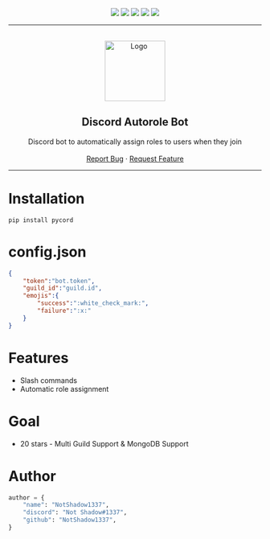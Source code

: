 <div id="top"></div>
<p align="center">
  <img src="https://img.shields.io/github/contributors/NotShadow1337/Discord-AutoRole-Bot.svg?style=for-the-badge"/>
  <img src="https://img.shields.io/github/forks/NotShadow1337/Discord-AutoRole-Bot.svg?style=for-the-badge"/>
  <img src="https://img.shields.io/github/stars/NotShadow1337/Discord-AutoRole-Bot.svg?style=for-the-badge"/>
  <img src="https://img.shields.io/github/issues/NotShadow1337/Discord-AutoRole-Bot.svg?style=for-the-badge"/>
  <img src="https://img.shields.io/github/license/NotShadow1337/Discord-AutoRole-Bot.svg?style=for-the-badge"/>
</p>  
  
---------------------------------------
  
<br/>
<div align="center">
  <a href="https://github.com/NotShadow1337/Discord-AutoRole-Bot">
    <img src="https://discord.com/assets/9f6f9cd156ce35e2d94c0e62e3eff462.png" alt="Logo" width="120" height="120">
  </a>
  
  <h2 align="center">Discord Autorole Bot</h3>

  <p align="center">
    Discord bot to automatically assign roles to users when they join
    <br />
    <br />
    <a href="https://github.com/NotShadow1337/Discord-AutoRole-Bot/issues">Report Bug</a>
    ·
    <a href="https://github.com/NotShadow1337/Discord-AutoRole-Bot/issues">Request Feature</a>
  </p>
</div>

---------------------------------------
# Installation
```
pip install pycord
```
# config.json
```json
{
    "token":"bot.token",
    "guild_id":"guild.id",
    "emojis":{
        "success":":white_check_mark:",
        "failure":":x:"
    }
}
```

# Features

- Slash commands
- Automatic role assignment


# Goal
- 20 stars - Multi Guild Support & MongoDB Support

# Author

```py
author = {
    "name": "NotShadow1337",
    "discord": "Not Shadow#1337",
    "github": "NotShadow1337",
}
```